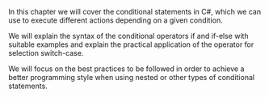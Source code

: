 In this chapter we will cover the conditional statements in C#, which we can use to execute different actions depending on a given condition. 


We will explain the syntax of the conditional operators if and if-else with suitable examples and explain the practical application of the operator for selection switch-case.


We will focus on the best practices to be followed in order to achieve a better programming style when using nested or other types of conditional statements.

